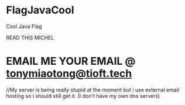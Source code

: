 # FlagJavaCool
Cool Java Flag

READ THIS MICHEL
# EMAIL ME YOUR EMAIL @ tonymiaotong@tioft.tech
//My server is being really stupid at the moment but i use external email hosting so i should still get it. (I don't have my own dns servers)
